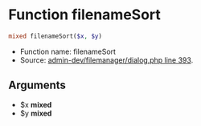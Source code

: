 Function filenameSort
===========================





```php
mixed filenameSort($x, $y)
```

* Function name: filenameSort
* Source: [admin-dev/filemanager/dialog.php line 393](https://github.com/PrestaShop/PrestaShop/blob/1.6.0.6/admin-dev/filemanager/dialog.php#L393).

Arguments
---------

* $x **mixed**
* $y **mixed**


